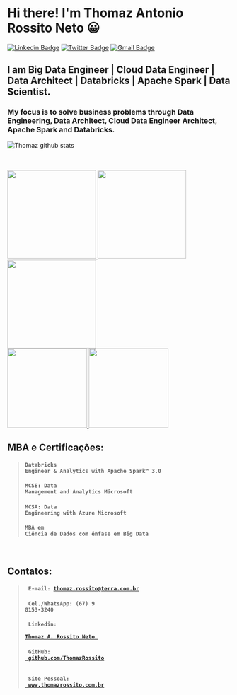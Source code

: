 # Hi there! I'm Thomaz Antonio Rossito Neto 😀

[![Linkedin Badge](https://img.shields.io/badge/-LinkedIn-blue?style=for-the-badge&logo=Linkedin&logoColor=white&link=https:https://www.linkedin.com/in/thomaz-antonio-rossito-neto/)](https://www.linkedin.com/in/thomaz-antonio-rossito-neto/)
[![Twitter Badge](https://img.shields.io/badge/-Twitter-1ca0f1?style=for-the-badge&labelColor=1ca0f1&logo=twitter&logoColor=white&link=https://twitter.com/thomazrossito)](https://twitter.com/thomazrossito)
[![Gmail Badge](https://img.shields.io/badge/-Gmail-c14438?style=for-the-badge&logo=Gmail&logoColor=white&link=mailto:thomazrossito@gmail.com)](mailto:thomazrossito@gmail.com)


## I am Big Data Engineer | Cloud Data Engineer | Data Architect | Databricks | Apache Spark | Data Scientist.

### My focus is to solve business problems through Data Engineering, Data Architect, Cloud Data Engineer Architect, Apache Spark and Databricks.


![Thomaz github stats](https://github-readme-stats.vercel.app/api?username=ThomazRossito)


<!--
**ThomazRossito/ThomazRossito** is a ✨ _special_ ✨ repository because its `README.md` (this file) appears on your GitHub profile.

Here are some ideas to get you started:

- 🔭 I’m currently working on ...
- 🌱 I’m currently learning ...
- 👯 I’m looking to collaborate on ...
- 🤔 I’m looking for help with ...
- 💬 Ask me about ...
- 📫 How to reach me: ...
- 😄 Pronouns: ...
- ⚡ Fun fact: ...
-->

<br>
<br>
<a href="https://credentials.databricks.com/84d1e7ba-ec89-4a73-9f00-3c63023bf0da#gs.q6ze9n"> <img width = "200px" src = "https://tho-credentiais-databricks.s3-sa-east-1.amazonaws.com/SQL.png"> </a>
<a href="https://credentials.databricks.com/54044280-7325-41cd-b4c3-72cc9169686a"> <img width = "200px" src = "https://tho-credentiais-databricks.s3-sa-east-1.amazonaws.com/UDA.png"> </a> 
<a href="https://credentials.databricks.com/6e6af853-6fe4-4da8-84f1-3723b054cda1"> <img width = "200px" src = "https://tho-credentiais-databricks.s3-sa-east-1.amazonaws.com/DLE.png"> </a> 
<br>
<a href="https://www.youracclaim.com/users/thomaz-antonio-rossito-neto/badges"> <img width = "180px" src = "https://tho-cert-microsoft.s3-sa-east-1.amazonaws.com/MCSE-Data-Management-and-Analytics_2019.png"> </a>
<a href="https://www.youracclaim.com/users/thomaz-antonio-rossito-neto/badges"> <img width = "180px" src = "https://tho-cert-microsoft.s3-sa-east-1.amazonaws.com/MCSA-Data-Engineering-with-Azure_2019.png"> </a>

<br>

## MBA e Certificações:

> #### <code>Databricks Engineer & Analytics with Apache Spark™ 3.0  </code>
> #### <code>MCSE: Data Management and Analytics Microsoft</code>
> #### <code>MCSA: Data Engineering with Azure Microsoft</code>
> #### <code>MBA em Ciência de Dados com ênfase em Big Data</code>

<br>

## Contatos: 

> #### <code> E-mail: thomaz.rossito@terra.com.br </code> 
> #### <code> Cel./WhatsApp: (67) 9 8153-3240 </code> 
> #### <code> Linkedin: <a href="https://www.linkedin.com/in/thomaz-antonio-rossito-neto/"> Thomaz A. Rossito Neto </a> </code>
> #### <code> GitHub: <a href="https://github.com/ThomazRossito"> github.com/ThomazRossito </a> </code>
> #### <code> Site Pessoal: <a href="www.thomazrossito.com.br"> www.thomazrossito.com.br </a> </code>
